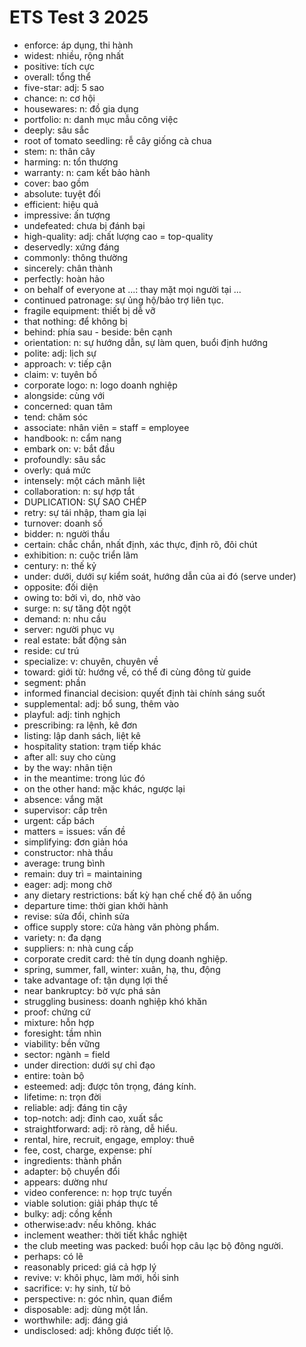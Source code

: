 # ETS Test 3 2025

- enforce: áp dụng, thi hành
- widest: nhiều, rộng nhất
- positive: tích cực
- overall: tổng thể
- five-star: adj: 5 sao
- chance: n: cơ hội
- housewares: n: đồ gia dụng
- portfolio: n: danh mục mẫu công việc
- deeply: sâu sắc
- root of tomato seedling: rễ cây giống cà chua
- stem: n: thân cây
- harming: n: tổn thương
- warranty: n: cam kết bảo hành
- cover: bao gồm
- absolute: tuyệt đối
- efficient: hiệu quả
- impressive: ấn tượng
- undefeated: chưa bị đánh bại
- high-quality: adj: chất lượng cao = top-quality
- deservedly: xứng đáng
- commonly: thông thường
- sincerely: chân thành
- perfectly: hoàn hảo
- on behalf of everyone at ...: thay mặt mọi người tại ...
- continued patronage: sự ủng hộ/bảo trợ liên tục.
- fragile equipment: thiết bị dễ vỡ
- that nothing: để không bị
- behind: phía sau - beside: bên cạnh
- orientation: n: sự hướng dẫn, sự làm quen, buổi định hướng
- polite: adj: lịch sự
- approach: v: tiếp cận
- claim: v: tuyên bố
- corporate logo: n: logo doanh nghiệp
- alongside: cùng với
- concerned: quan tâm
- tend: chăm sóc
- associate: nhân viên = staff = employee
- handbook: n: cẩm nang
- embark on: v: bắt đầu
- profoundly: sâu sắc
- overly: quá mức
- intensely: một cách mãnh liệt
- collaboration: n: sự hợp tắt
- DUPLICATION: SỰ SAO CHÉP
- retry: sự tái nhập, tham gia lại
- turnover: doanh số
- bidder: n: người thầu
- certain: chắc chắn, nhất định, xác thực, định rõ, đôi chút
- exhibition: n: cuộc triển lãm
- century: n: thế kỷ
- under: dưới, dưới sự kiểm soát, hướng dẫn của ai đó (serve under)
- opposite: đối diện
- owing to: bởi vì, do, nhờ vào
- surge: n: sự tăng đột ngột
- demand: n: nhu cầu
- server: người phục vụ
- real estate: bất động sản
- reside: cư trú
- specialize: v: chuyên, chuyên về
- toward: giới từ: hướng về, có thể đi cùng đông từ guide
- segment: phần
- informed financial decision: quyết định tài chính sáng suốt
- supplemental: adj: bổ sung, thêm vào
- playful: adj: tinh nghịch
- prescribing: ra lệnh, kê đơn
- listing: lập danh sách, liệt kê
- hospitality station: trạm tiếp khác
- after all: suy cho cùng
- by the way: nhân tiện
- in the meantime: trong lúc đó
- on the other hand: mặc khác, ngược lại
- absence: vắng mặt
- supervisor: cấp trên
- urgent: cấp bách
- matters = issues: vấn đề
- simplifying: đơn giản hóa
- constructor: nhà thầu
- average: trung bình
- remain: duy trì = maintaining
- eager: adj: mong chờ
- any dietary restrictions: bất kỳ hạn chế chế độ ăn uống
- departure time: thời gian khởi hành
- revise: sửa đổi, chỉnh sửa
- office supply store: cửa hàng văn phòng phẩm.
- variety: n: đa dạng
- suppliers: n: nhà cung cấp
- corporate credit card: thẻ tín dụng doanh nghiệp.
- spring, summer, fall, winter: xuân, hạ, thu, động
- take advantage of: tận dụng lợi thế
- near bankruptcy: bờ vực phá sản
- struggling business: doanh nghiệp khó khăn
- proof: chứng cứ
- mixture: hỗn hợp
- foresight: tầm nhìn
- viability: bền vững
- sector: ngành = field
- under direction: dưới sự chỉ đạo
- entire: toàn bộ
- esteemed: adj: được tôn trọng, đáng kính.
- lifetime: n: trọn đời
- reliable: adj: đáng tin cậy
- top-notch: adj: đỉnh cao, xuất sắc
- straightforward: adj: rõ ràng, dễ hiểu.
- rental, hire, recruit, engage, employ: thuê
- fee, cost, charge, expense: phí
- ingredients: thành phần
- adapter: bộ chuyển đổi
- appears: dường như
- video conference: n: họp trực tuyến
- viable solution: giải pháp thực tế
- bulky: adj: cồng kềnh
- otherwise:adv: nếu không. khác
- inclement weather: thời tiết khắc nghiệt
- the club meeting was packed: buổi họp câu lạc bộ đông người.
- perhaps: có lẽ
- reasonably priced: giá cả hợp lý
- revive: v: khôi phục, làm mới, hồi sinh
- sacrifice: v: hy sinh, từ bỏ
- perspective: n: góc nhìn, quan điểm
- disposable: adj: dùng một lần.
- worthwhile: adj: đáng giá
- undisclosed: adj: không được tiết lộ.
